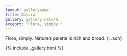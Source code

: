 ```yaml
---
layout: gallerypage
title: Natura
gallery: gallery-natura
exceprt: "Flora, simply."
---
```


Flora, simply. Nature’s palette is rich and broad.
{: .acn}

{% include _gallery.html %}
